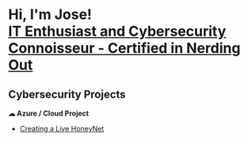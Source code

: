 <h1>Hi, I'm Jose! <br/><a href="https://www.linkedin.com/in/jose-pep-zayas/"">IT Enthusiast and Cybersecurity Connoisseur - Certified in Nerding Out</a>

<h2>Cybersecurity Projects</h2>

<b>&#9729; Azure / Cloud Project</b>
- [Creating a Live HoneyNet](https://github.com/its-pep/Azure-SOC-HoneyNet)


